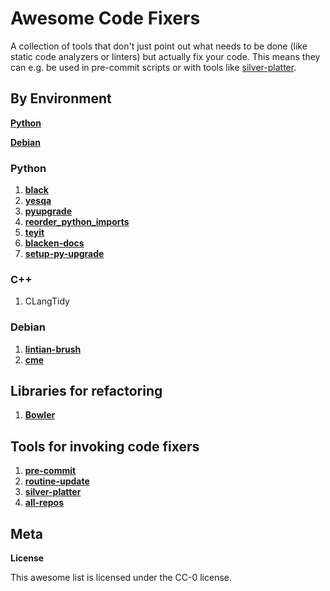 # Awesome Code Fixers

A collection of tools that don't just point out what needs to be done
(like static code analyzers or linters) but actually fix your code. This means
they can e.g. be used in pre-commit scripts or with tools like
[silver-platter](https://github.com/jelmer/silver-platter).

## By Environment

[**Python**](#python)

[**Debian**](#debian)

### Python

1. [**black**](https://github.com/psf/black)
2. [**yesqa**](https://github.com/asottile/yesqa)
3. [**pyupgrade**](https://github.com/assotile/pyupgrade)
4. [**reorder_python_imports**](https://github.com/assotile/reorder_python_imports)
5. [**teyit**](https://github.com/isidentical/teyit)
6. [**blacken-docs**](https://github.com/asottile/blacken-docs)
7. [**setup-py-upgrade**](https://github.com/asottile/setup-py-upgrade)

### C++

1. CLangTidy

### Debian

1. [**lintian-brush**](https://salsa.debian.org/jelmer/lintian-brush)
2. [**cme**](https://packages.debian.org/cme)

## Libraries for refactoring

1. [**Bowler**](https://github.com/facebookincubator/Bowler)

## Tools for invoking code fixers

1. [**pre-commit**](https://www.pre-commit.com/)
2. [**routine-update**](https://salsa.debian.org/science-team/routine-update)
3. [**silver-platter**](https://github.com/jelmer/silver-platter)
4. [**all-repos**](https://github.com/asottile/all-repos)

## Meta

**License**

This awesome list is licensed under the CC-0 license.
